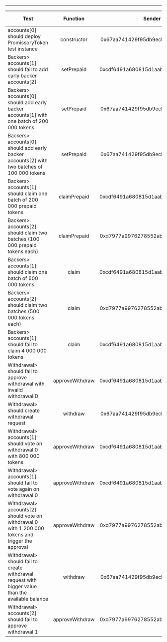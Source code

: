 -------------------------------------
| Test   | Function |     Sender Address    | Test Time | Status | Txn Hash |
|-----|:-------:|:-------:| ------:|------:|:------:|
accounts[0] should deploy PromissoryToken test instance | constructor | 0x67aa741429f95db9ecb7b9e3a7810f13fa17efed | 27072 | passed | [0xec2f5178374b2333aa7d3d02ec45b34ae996598ac2e337b067c1f9ea4ac13fb3](https://testnet.etherscan.io/tx/0xec2f5178374b2333aa7d3d02ec45b34ae996598ac2e337b067c1f9ea4ac13fb3)
Backers> accounts[1] should fail to add early backer accounts[2] | setPrepaid | 0xcdf6491a680815d1aabad51e58fc403651f4bb60 | 7071 | passed | [0x1fa68c5d17dda3edf843eeb45b624901667e9d6f3255022cc0332924da9e88bd](https://testnet.etherscan.io/tx/0x1fa68c5d17dda3edf843eeb45b624901667e9d6f3255022cc0332924da9e88bd)
Backers> accounts[0] should add early backer accounts[1] with one batch of 200 000 tokens | setPrepaid | 0x67aa741429f95db9ecb7b9e3a7810f13fa17efed | 28342 | passed | [0xe75ba51b2f2ef05ed234a387e0c25dda2794bfc9ce481646cbb880976cf08d62](https://testnet.etherscan.io/tx/0xe75ba51b2f2ef05ed234a387e0c25dda2794bfc9ce481646cbb880976cf08d62)
Backers> accounts[0] should add early backer accounts[2] with two batches of 100 000 tokens  | setPrepaid | 0x67aa741429f95db9ecb7b9e3a7810f13fa17efed | 93350 | passed | [0xf999a0f2f4978fa571705dbead764c6c2ce747b0e96b2dfb2bfc966c475c2349](https://testnet.etherscan.io/tx/0xf999a0f2f4978fa571705dbead764c6c2ce747b0e96b2dfb2bfc966c475c2349), [0xf5a13caa2badda8b682d7748a135e83404ce5a6ec3ee84f1761cb74051ca05c8](https://testnet.etherscan.io/tx/0xf5a13caa2badda8b682d7748a135e83404ce5a6ec3ee84f1761cb74051ca05c8)
Backers> accounts[1] should claim one batch of 200 000 prepaid tokens | claimPrepaid | 0xcdf6491a680815d1aabad51e58fc403651f4bb60 | 51166 | passed | [0x1d6524296831decbfb5e161b784fab71ddf49b4ec045c02f27359cc629113da5](https://testnet.etherscan.io/tx/0x1d6524296831decbfb5e161b784fab71ddf49b4ec045c02f27359cc629113da5)
Backers> accounts[2] should claim two batches (100 000 prepaid tokens each) | claimPrepaid | 0xd7977a9976278552abd5fcea6fa013d2bfdb4b5a |  | failed | [0xde229f4707d3fde9be8ce51a14807e0ee80cd6902517f3a0be0f7eda530fb46c](https://testnet.etherscan.io/tx/0xde229f4707d3fde9be8ce51a14807e0ee80cd6902517f3a0be0f7eda530fb46c), [0xd836c3e361a03a2b16681e5be57ce6721128a8511b475a103d42d605136d401f](https://testnet.etherscan.io/tx/0xd836c3e361a03a2b16681e5be57ce6721128a8511b475a103d42d605136d401f)
Backers> accounts[1] should claim one batch of 600 000 tokens | claim | 0xcdf6491a680815d1aabad51e58fc403651f4bb60 |  | failed | [0xd8ec08aeea4af2354352f394e1c49b4704690d0e54378995bec99e1d731f3d2b](https://testnet.etherscan.io/tx/0xd8ec08aeea4af2354352f394e1c49b4704690d0e54378995bec99e1d731f3d2b)
Backers> accounts[2] should claim two batches (500 000 tokens each) | claim | 0xd7977a9976278552abd5fcea6fa013d2bfdb4b5a |  | failed | [0x1b77c47d12d614828110049de9140ca53e8496a03a317561807ba7591a0fff33](https://testnet.etherscan.io/tx/0x1b77c47d12d614828110049de9140ca53e8496a03a317561807ba7591a0fff33)
Backers> accounts[1] should fail to claim 4 000 000 tokens | claim | 0xcdf6491a680815d1aabad51e58fc403651f4bb60 |  | failed | [0xba041936199653df06f71022b30c441754c5591607d124954b55d7efb5d481e9](https://testnet.etherscan.io/tx/0xba041936199653df06f71022b30c441754c5591607d124954b55d7efb5d481e9)
Withdrawal> should fail to approve withdrawal with invalid withdrawalID | approveWithdraw | 0xcdf6491a680815d1aabad51e58fc403651f4bb60 |  | failed | 
Withdrawal> should create withdrawal request | withdraw | 0x67aa741429f95db9ecb7b9e3a7810f13fa17efed |  | passed | [0x1bd49c5d8540bf3538c61ff91697049c6e6c552a2fe5288408be32a287a44a7a](https://testnet.etherscan.io/tx/0x1bd49c5d8540bf3538c61ff91697049c6e6c552a2fe5288408be32a287a44a7a)
Withdrawal> accounts[1] should vote on withdrawal 0 with 800 000 tokens | approveWithdraw | 0xcdf6491a680815d1aabad51e58fc403651f4bb60 |  | passed | [0xc587bbcc9174a1538c867e3afbc9ec370c46c1024dece8b93b5b0ecf5667baa4](https://testnet.etherscan.io/tx/0xc587bbcc9174a1538c867e3afbc9ec370c46c1024dece8b93b5b0ecf5667baa4)
Withdrawal> accounts[1] should fail to vote again on withdrawal 0 | approveWithdraw | 0xcdf6491a680815d1aabad51e58fc403651f4bb60 |  | passed | [0x2e21cfb0dd8f89370511836b1b1d6ae485cc514e0e3e6a77a4f795898424bce2](https://testnet.etherscan.io/tx/0x2e21cfb0dd8f89370511836b1b1d6ae485cc514e0e3e6a77a4f795898424bce2)
Withdrawal> accounts[2] should vote on withdrawal 0 with 1 200 000 tokens and trigger the approval | approveWithdraw | 0xd7977a9976278552abd5fcea6fa013d2bfdb4b5a |  | passed | [0x00eea45d0bc149cdda1c978b55f0cd19f402a6485b42d3a6c6f31112bacd395d](https://testnet.etherscan.io/tx/0x00eea45d0bc149cdda1c978b55f0cd19f402a6485b42d3a6c6f31112bacd395d)
Withdrawal> should fail to create withdrawal request with bigger value than the available balance | withdraw | 0x67aa741429f95db9ecb7b9e3a7810f13fa17efed | 20053 | passed | [0x53093e423f3f9a4c120a73e2271b05879132a87505c1ae77be46f49f3a7e9818](https://testnet.etherscan.io/tx/0x53093e423f3f9a4c120a73e2271b05879132a87505c1ae77be46f49f3a7e9818)
Withdrawal> accounts[2] should fail to approve withdrawal 1 | approveWithdraw | 0xd7977a9976278552abd5fcea6fa013d2bfdb4b5a |  | failed | [0x9cbf756af15951b25df4fb2ae11926eec6ce1171c7b66da155d3409e41b5fca4](https://testnet.etherscan.io/tx/0x9cbf756af15951b25df4fb2ae11926eec6ce1171c7b66da155d3409e41b5fca4)
